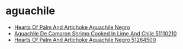 # aguachile

 * [Hearts Of Palm And Artichoke Aguachile Negro](../../index/h/hearts-of-palm-and-artichoke-aguachile-negro-51264500.json)
 * [Aguachile De Camaron Shrimp Cooked In Lime And Chile 51110210](../../index/a/aguachile-de-camaron-shrimp-cooked-in-lime-and-chile-51110210.json)
 * [Hearts Of Palm And Artichoke Aguachile Negro 51264500](../../index/h/hearts-of-palm-and-artichoke-aguachile-negro-51264500.json)
